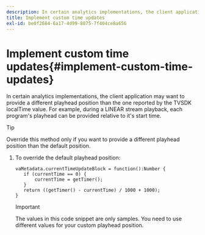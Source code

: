 ```yaml
---
description: In certain analytics implementations, the client application may want to provide a different playhead position than the one reported by the TVSDK localTime value. For example, during a LINEAR stream playback, each program's playhead can be provided relative to it's start time.
title: Implement custom time updates
exl-id: be0f2684-6a17-4d99-8875-7f404ce8a656
---
```

# Implement custom time updates{#implement-custom-time-updates}

In certain analytics implementations, the client application may want to provide a different playhead position than the one reported by the TVSDK localTime value. For example, during a LINEAR stream playback, each program's playhead can be provided relative to it's start time.

>[!TIP]
>
>Override this method only if you want to provide a different playhead position than the default position.

1. To override the default playhead position:

   ```
   vaMetadata.currentTimeUpdateBlock = function():Number { 
      if (currentTime == 0) { 
          currentTime = getTimer(); 
      } 
      return ((getTimer() - currentTime) / 1000 + 1000); 
   }
   ```

   >[!IMPORTANT]
   >
   >The values in this code snippet are only samples. You need to use different values for your custom playhead position.

